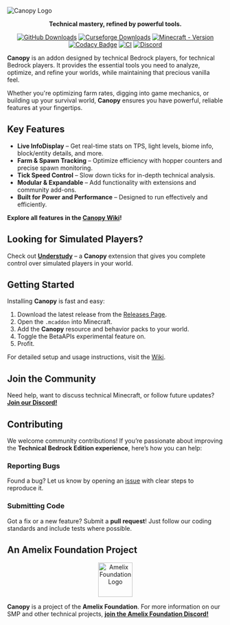 ![Canopy Logo](./canopylogo_banner.jpg)

<div align="center">
  <p><b>Technical mastery, refined by powerful tools.</b></p>

  [![GitHub Downloads](https://img.shields.io/github/downloads/ForestOfLight/Canopy/total?label=Github%20downloads&logo=github)](https://github.com/ForestOfLight/Canopy/releases/latest)
  [![Curseforge Downloads](https://cf.way2muchnoise.eu/full_1062078_downloads.svg)](https://www.curseforge.com/minecraft-bedrock/addons/canopy)
  [![Minecraft - Version](https://img.shields.io/badge/Minecraft-v1.21.90_(Bedrock)-brightgreen)](https://feedback.minecraft.net/hc/en-us/sections/360001186971-Release-Changelogs)
  [![Codacy Badge](https://app.codacy.com/project/badge/Grade/d674d2720001423a9590dcaa6e7edbaf)](https://app.codacy.com/gh/ForestOfLight/Canopy/dashboard?utm_source=gh&utm_medium=referral&utm_content=&utm_campaign=Badge_grade)
  [![CI](https://github.com/ForestOfLight/Canopy/actions/workflows/ci.yml/badge.svg)](https://github.com/ForestOfLight/Canopy/actions/workflows/ci.yml)
  [![Discord](https://badgen.net/discord/members/9KGche8fxm?icon=discord&label=Discord&list=what)](https://discord.gg/9KGche8fxm)
</div>

**Canopy** is an addon designed by technical Bedrock players, for technical Bedrock players. It provides the essential tools you need to analyze, optimize, and refine your worlds, while maintaining that precious vanilla feel.

Whether you're optimizing farm rates, digging into game mechanics, or building up your survival world, **Canopy** ensures you have powerful, reliable features at your fingertips.

## Key Features

- **Live InfoDisplay** – Get real-time stats on TPS, light levels, biome info, block/entity details, and more.
- **Farm & Spawn Tracking** – Optimize efficiency with hopper counters and precise spawn monitoring.
- **Tick Speed Control** – Slow down ticks for in-depth technical analysis.
- **Modular & Expandable** – Add functionality with extensions and community add-ons.
- **Built for Power and Performance** – Designed to run effectively and efficiently.

**Explore all features in the [Canopy Wiki](https://github.com/ForestOfLight/Canopy/wiki)!**

## Looking for Simulated Players?

Check out **[Understudy](https://github.com/ForestOfLight/Understudy)** – a **Canopy** extension that gives you complete control over simulated players in your world.

## Getting Started

Installing **Canopy** is fast and easy:

1. Download the latest release from the [Releases Page](https://github.com/ForestOfLight/Canopy/releases).
2. Open the `.mcaddon` into Minecraft.
3. Add the **Canopy** resource and behavior packs to your world.
4. Toggle the BetaAPIs experimental feature on.
5. Profit.

For detailed setup and usage instructions, visit the [Wiki](https://github.com/ForestOfLight/Canopy/wiki/Installation-&-Updates).

## Join the Community

Need help, want to discuss technical Minecraft, or follow future updates? [**Join our Discord!**](https://discord.gg/9KGche8fxm)

## Contributing

We welcome community contributions! If you’re passionate about improving the **Technical Bedrock Edition experience**, here’s how you can help:

### Reporting Bugs

Found a bug? Let us know by opening an [issue](https://github.com/ForestOfLight/Canopy/issues) with clear steps to reproduce it.

### Submitting Code

Got a fix or a new feature? Submit a **pull request**! Just follow our coding standards and include tests where possible.

## An Amelix Foundation Project

<div align="center">
  <a href="https://discord.gg/FabqwVzgyD">
    <img src="./amelix-logo.gif" alt="Amelix Foundation Logo" width="80" height="80">
  </a>
</div>

**Canopy** is a project of the **Amelix Foundation**. For more information on our SMP and other technical projects, [**join the Amelix Foundation Discord!**](https://discord.gg/FabqwVzgyD)
